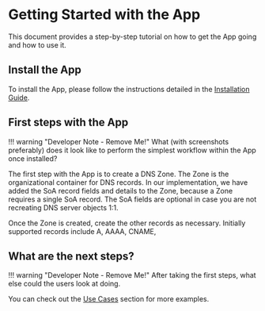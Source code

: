 # Getting Started with the App

This document provides a step-by-step tutorial on how to get the App going and how to use it.

## Install the App

To install the App, please follow the instructions detailed in the [Installation Guide](../admin/install.md).

## First steps with the App

!!! warning "Developer Note - Remove Me!"
    What (with screenshots preferably) does it look like to perform the simplest workflow within the App once installed?

The first step with the App is to create a DNS Zone. The Zone is the organizational container for DNS records. In our implementation, we have added the SoA record fields and details to the Zone, because a Zone requires a single SoA record. The SoA fields are optional in case you are not recreating DNS server objects 1:1.

Once the Zone is created, create the other records as necessary. Initially supported records include A, AAAA, CNAME, 

## What are the next steps?

!!! warning "Developer Note - Remove Me!"
    After taking the first steps, what else could the users look at doing.

You can check out the [Use Cases](app_use_cases.md) section for more examples.
